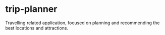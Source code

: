 # trip-planner
Travelling related application, focused on planning and recommending the best locations and attractions.
